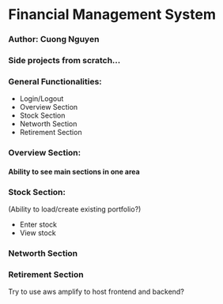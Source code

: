 # Financial Management System
### Author: Cuong Nguyen
### Side projects from scratch...
### General Functionalities:

- Login/Logout
- Overview Section
- Stock Section
- Networth Section
- Retirement Section

### Overview Section:
#### Ability to see main sections in one area

### Stock Section:

(Ability to load/create existing portfolio?)
- Enter stock
- View stock

### Networth Section

### Retirement Section

Try to use aws amplify to host frontend and backend?





